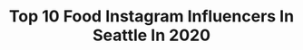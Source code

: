 ---
title: Top 10 Food Instagram Influencers In Seattle In 2020
description: >-
  Find top food Instagram influencers in Seattle in 2020. Most popular hashtags: #cincodemayo #eatlocal #koreanfood #tastyfood.
platform: Instagram
profiles:
  - username: "seattlefoodieadventure"
    fullname: >-
      Seattle Food 🍔🍲🍕 | Donuts 🍩
    location: "United States"
    followers: 84675
    engagement: 702
    commentsToLikes: 0.078562
    id: ck14glyy15vih0i19nxwspfqr
    verified: false
    hashtags: "#brunchgoals, #cookiecrisp, #sogood, #breakfast"
  - username: "seattle_bites"
    fullname: >-
      Seattle Bites
    location: "United States"
    followers: 23450
    engagement: 216
    commentsToLikes: 0.050902
    id: ck0tw1r0wdnbx0i194fyu1xd9
    verified: false
    hashtags: "#eatlocal, #seattlesmallbusiness, #greatamericantakeout, #dalgonacoffeechallenge"
  - username: "seattle_flavouricious"
    fullname: >-
      Seattle Food | Flavouricious
    location: "United States"
    followers: 23284
    engagement: 114
    commentsToLikes: 0.018124
    id: ck0vz5zkq7h6t0i19kjtt08zh
    verified: false
    hashtags: ""
  - username: "everydaystella_"
    fullname: >-
      Stella 💫 WW Ambassador
    location: "United States"
    followers: 59779
    engagement: 101
    commentsToLikes: 0.035534
    id: ck5zm4usblwm10i146uc02vao
    verified: false
    hashtags: "#wwsmartpoint, #happy, #wwfriends, #bettertogether"
  - username: "bhargav_bst"
    fullname: >-
      B S T | BHARGAV SINGH THAKUR
    location: "United States"
    followers: 9008
    engagement: 619
    commentsToLikes: 0.064157
    id: ck15t2506fyr30i198lkduaqm
    verified: false
    hashtags: "#animation, #ilikemebetter, #somegoodnews, #coffeelover"
  - username: "sabrazaraa"
    fullname: >-
      Sabra | Seattle Food & Travel
    location: "United States"
    followers: 37995
    engagement: 468
    commentsToLikes: 0.066457
    id: ck14lbl7wtu3i0i191qq4vdxr
    verified: false
    hashtags: "#covid19, #doitforthegram, #dreamscometrue, #clarinsskincare"
  - username: "minnieecravings"
    fullname: >-
      MINNIE | SEATTLE FOOD LOVER🥢
    location: "United States"
    followers: 3278
    engagement: 1233
    commentsToLikes: 0.161367
    id: ck5hdr08iox060i11jwdge3oe
    verified: false
    hashtags: "#wholesome, #hohoho, #stephaniesoo"
  - username: "annie_eatsfood"
    fullname: >-
      ANNIE • Seattle Food + More 📸🌲
    location: "United States"
    followers: 17445
    engagement: 487
    commentsToLikes: 0.163954
    id: ck0u12n62vkux0i19ydhjaqj2
    verified: false
    hashtags: "#congee, #guac, #eggs, #feedfeedbaking"
  - username: "seattlefoodscapades"
    fullname: >-
      Seattle Food 🥑 🌯🍩🍔
    location: "United States"
    followers: 16533
    engagement: 759
    commentsToLikes: 0.020992
    id: ck5cgz9bgptpt0i11urgtcqh5
    verified: false
    hashtags: "#hosted, #alaskanpollockweek, #nyc, #supportseattle"
  - username: "monybseattle"
    fullname: >-
      Monica | Seattle Food + More
    location: "United States"
    followers: 7291
    engagement: 442
    commentsToLikes: 0.247196
    id: ck5c66xbj4uma0i11of9h6k3i
    verified: false
    hashtags: "#sawyer, #sawyerseattle, #notsponsored, #rallyforrestaurants"
---